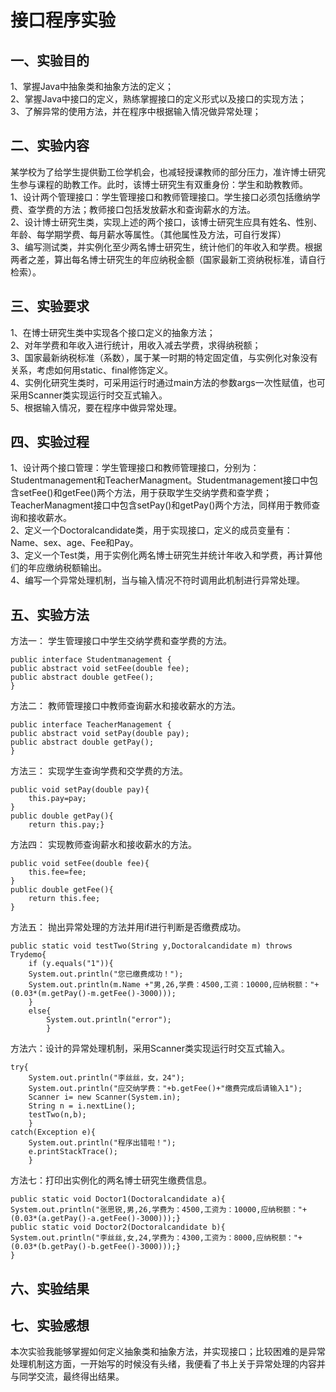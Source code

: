 # 接口程序实验
## 一、实验目的  
1、掌握Java中抽象类和抽象方法的定义；  
2、掌握Java中接口的定义，熟练掌握接口的定义形式以及接口的实现方法；  
3、了解异常的使用方法，并在程序中根据输入情况做异常处理；
## 二、实验内容  
某学校为了给学生提供勤工俭学机会，也减轻授课教师的部分压力，准许博士研究生参与课程的助教工作。此时，该博士研究生有双重身份：学生和助教教师。  
1、设计两个管理接口：学生管理接口和教师管理接口。学生接口必须包括缴纳学费、查学费的方法；教师接口包括发放薪水和查询薪水的方法。  
2、设计博士研究生类，实现上述的两个接口，该博士研究生应具有姓名、性别、年龄、每学期学费、每月薪水等属性。（其他属性及方法，可自行发挥）  
3、编写测试类，并实例化至少两名博士研究生，统计他们的年收入和学费。根据两者之差，算出每名博士研究生的年应纳税金额（国家最新工资纳税标准，请自行检索）。
## 三、实验要求
1、在博士研究生类中实现各个接口定义的抽象方法；  
2、对年学费和年收入进行统计，用收入减去学费，求得纳税额；  
3、国家最新纳税标准（系数），属于某一时期的特定固定值，与实例化对象没有关系，考虑如何用static、final修饰定义。  
4、实例化研究生类时，可采用运行时通过main方法的参数args一次性赋值，也可采用Scanner类实现运行时交互式输入。  
5、根据输入情况，要在程序中做异常处理。
## 四、实验过程  
1、设计两个接口管理：学生管理接口和教师管理接口，分别为：Studentmanagement和TeacherManagment。Studentmanagement接口中包含setFee()和getFee()两个方法，用于获取学生交纳学费和查学费；TeacherManagment接口中包含setPay()和getPay()两个方法，同样用于教师查询和接收薪水。  
2、定义一个Doctoralcandidate类，用于实现接口，定义的成员变量有：Name、sex、age、Fee和Pay。  
3、定义一个Test类，用于实例化两名博士研究生并统计年收入和学费，再计算他们的年应缴纳税额输出。  
4、编写一个异常处理机制，当与输入情况不符时调用此机制进行异常处理。
## 五、实验方法  
方法一：  学生管理接口中学生交纳学费和查学费的方法。
```
public interface Studentmanagement {
public abstract void setFee(double fee);
public abstract double getFee(); 
}
```
方法二：  教师管理接口中教师查询薪水和接收薪水的方法。
```
public interface TeacherManagement {
public abstract void setPay(double pay);
public abstract double getPay();
}

```
方法三：  实现学生查询学费和交学费的方法。
```
public void setPay(double pay){
	this.pay=pay;
}
public double getPay(){
	return this.pay;}
```
方法四：  实现教师查询薪水和接收薪水的方法。
```
public void setFee(double fee){
	this.fee=fee;
}
public double getFee(){
	return this.fee;
}
```
方法五： 抛出异常处理的方法并用if进行判断是否缴费成功。
```
public static void testTwo(String y,Doctoralcandidate m) throws Trydemo{
	if (y.equals("1")){
	System.out.println("您已缴费成功！");
	System.out.println(m.Name +"男,26,学费：4500,工资：10000,应纳税额："+(0.03*(m.getPay()-m.getFee()-3000)));
	}
	else{
	    System.out.println("error");
		}
```
方法六：设计的异常处理机制，采用Scanner类实现运行时交互式输入。
```
try{
	System.out.println("李丝丝，女，24");
	System.out.println("应交纳学费："+b.getFee()+"缴费完成后请输入1");
	Scanner i= new Scanner(System.in);
	String n = i.nextLine();
	testTwo(n,b);
	}
catch(Exception e){
	System.out.println("程序出错啦！");
    e.printStackTrace();
    }
```
方法七：打印出实例化的两名博士研究生缴费信息。
```
public static void Doctor1(Doctoralcandidate a){
System.out.println("张思锐,男,26,学费为：4500,工资为：10000,应纳税额："+(0.03*(a.getPay()-a.getFee()-3000)));}
public static void Doctor2(Doctoralcandidate b){
System.out.println("李丝丝,女,24,学费为：4300,工资为：8000,应纳税额："+(0.03*(b.getPay()-b.getFee()-3000)));}
}
```
## 六、实验结果

## 七、实验感想
本次实验我能够掌握如何定义抽象类和抽象方法，并实现接口；比较困难的是异常处理机制这方面，一开始写的时候没有头绪，我便看了书上关于异常处理的内容并与同学交流，最终得出结果。
